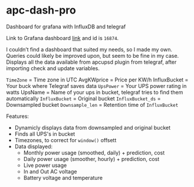 # apc-dash-pro
Dashboard for grafana with InfluxDB and telegraf

Link to Grafana dashboard [link](https://grafana.com/grafana/dashboards/16874-apc-ups-dashboard/) and id is `16874`.

I couldn’t find a dashboard that suited my needs, so I made my own. Queries could likely be improved upon, but seem to be fine in my case.
Displays all the data available from apcupsd plugin from telegraf, after importing check and update variables.

`TimeZone` = Time zone in UTC AvgKWprice = Price per KW/h InfluxBucket = Your buck where Telegraf saves data
`UpsPower` = Your UPS power rating in watts UpsName = Name of your ups in bucket, telegraf tries to find them automatically
`InfluxBucket` = Original bucket
`InfluxBucket_ds` = Downsampled bucket
`Downsample_len` = Retention time of `InfluxBucket`

Features:
- Dynamicly displays data from downsampled and original bucket
- Finds all UPS's in bucket
- Timezones, to correct for `window()` offsett
- Data displayed:
  - Monthly power usage (smoothed, daily) + prediction, cost
  - Daily power usage (smoother, hourly) + prediction, cost
  - Live power usage
  - In and Out AC voltage
  - Battery voltage and temperature
